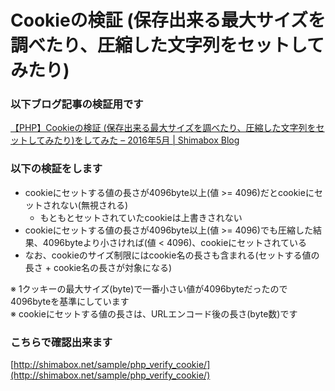 # Cookieの検証 (保存出来る最大サイズを調べたり、圧縮した文字列をセットしてみたり)

### 以下ブログ記事の検証用です

[【PHP】Cookieの検証 (保存出来る最大サイズを調べたり、圧縮した文字列をセットしてみたり)をしてみた – 2016年5月 | Shimabox Blog](https://blog.shimabox.net/2016/05/15/php_verify_cookie/)

### 以下の検証をします
- cookieにセットする値の長さが4096byte以上(値 >= 4096)だとcookieにセットされない(無視される)
    - もともとセットされていたcookieは上書きされない
- cookieにセットする値の長さが4096byte以上(値 >= 4096)でも圧縮した結果、4096byteより小さければ(値 < 4096)、cookieにセットされている
- なお、cookieのサイズ制限にはcookie名の長さも含まれる(セットする値の長さ + cookie名の長さが対象になる)

※ 1クッキーの最大サイズ(byte)で一番小さい値が4096byteだったので4096byteを基準にしています  
※ cookieにセットする値の長さは、URLエンコード後の長さ(byte数)です

### こちらで確認出来ます
[http://shimabox.net/sample/php_verify_cookie/](http://shimabox.net/sample/php_verify_cookie/)
